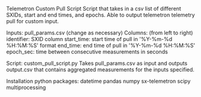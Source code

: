 Telemetron Custom Pull Script
Script that takes in a csv list of different SXIDs, start and end times, and epochs. Able to output telemetron telemetry pull for custom input.

Inputs: pull_params.csv (change as necessary)
Columns: (from left to right)
identifier: SXID column
start_time: start time of pull in '%Y-%m-%d %H:%M:%S' format
end_time: end time of pull in '%Y-%m-%d %H:%M:%S'
epoch_sec: time between consecutive measurements in seconds

Script: custom_pull_script.py
Takes pull_params.csv as input and outputs output.csv that contains aggregated measurements for the inputs specified.

Installation python packages:
datetime
pandas
numpy
sx-telemetron
scipy
multiprocessing
